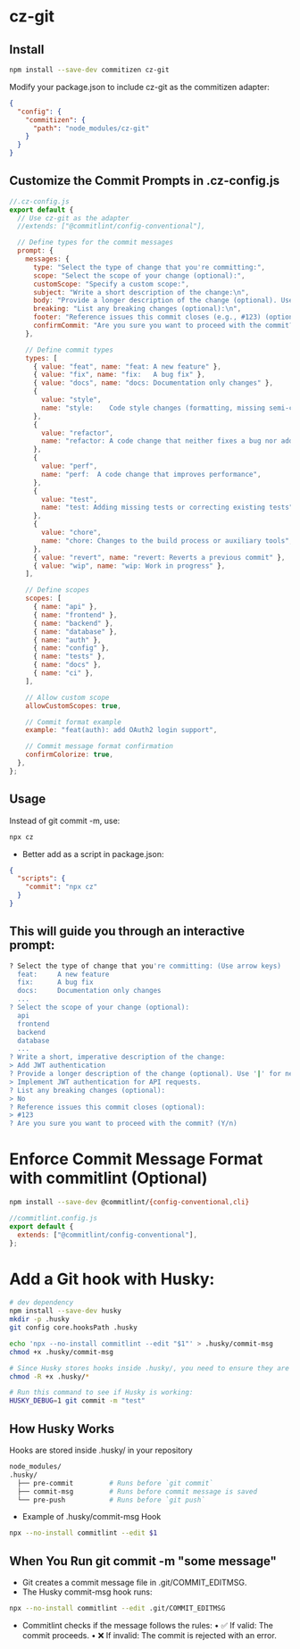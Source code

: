 # cz-git

## Install

```sh
npm install --save-dev commitizen cz-git
```

Modify your package.json to include cz-git as the commitizen adapter:

```json
{
  "config": {
    "commitizen": {
      "path": "node_modules/cz-git"
    }
  }
}
```

## Customize the Commit Prompts in .cz-config.js

```js
//.cz-config.js
export default {
  // Use cz-git as the adapter
  //extends: ["@commitlint/config-conventional"],

  // Define types for the commit messages
  prompt: {
    messages: {
      type: "Select the type of change that you're committing:",
      scope: "Select the scope of your change (optional):",
      customScope: "Specify a custom scope:",
      subject: "Write a short description of the change:\n",
      body: "Provide a longer description of the change (optional). Use '|' for new lines:\n",
      breaking: "List any breaking changes (optional):\n",
      footer: "Reference issues this commit closes (e.g., #123) (optional):\n",
      confirmCommit: "Are you sure you want to proceed with the commit?",
    },

    // Define commit types
    types: [
      { value: "feat", name: "feat: A new feature" },
      { value: "fix", name: "fix:   A bug fix" },
      { value: "docs", name: "docs: Documentation only changes" },
      {
        value: "style",
        name: "style:    Code style changes (formatting, missing semi-colons, etc)",
      },
      {
        value: "refactor",
        name: "refactor: A code change that neither fixes a bug nor adds a feature",
      },
      {
        value: "perf",
        name: "perf:  A code change that improves performance",
      },
      {
        value: "test",
        name: "test: Adding missing tests or correcting existing tests",
      },
      {
        value: "chore",
        name: "chore: Changes to the build process or auxiliary tools",
      },
      { value: "revert", name: "revert: Reverts a previous commit" },
      { value: "wip", name: "wip: Work in progress" },
    ],

    // Define scopes
    scopes: [
      { name: "api" },
      { name: "frontend" },
      { name: "backend" },
      { name: "database" },
      { name: "auth" },
      { name: "config" },
      { name: "tests" },
      { name: "docs" },
      { name: "ci" },
    ],

    // Allow custom scope
    allowCustomScopes: true,

    // Commit format example
    example: "feat(auth): add OAuth2 login support",

    // Commit message format confirmation
    confirmColorize: true,
  },
};
```

## Usage

Instead of git commit -m, use:

```sh
npx cz
```

- Better add as a script in package.json:

```json
{
  "scripts": {
    "commit": "npx cz"
  }
}
```

## This will guide you through an interactive prompt:

```sh
? Select the type of change that you're committing: (Use arrow keys)
  feat:     A new feature
  fix:      A bug fix
  docs:     Documentation only changes
  ...
? Select the scope of your change (optional):
  api
  frontend
  backend
  database
  ...
? Write a short, imperative description of the change:
> Add JWT authentication
? Provide a longer description of the change (optional). Use '|' for new lines:
> Implement JWT authentication for API requests.
? List any breaking changes (optional):
> No
? Reference issues this commit closes (optional):
> #123
? Are you sure you want to proceed with the commit? (Y/n)
```

# Enforce Commit Message Format with commitlint (Optional)

```sh
npm install --save-dev @commitlint/{config-conventional,cli}
```

```js
//commitlint.config.js
export default {
  extends: ["@commitlint/config-conventional"],
};
```

# Add a Git hook with Husky:

```sh
# dev dependency
npm install --save-dev husky
mkdir -p .husky
git config core.hooksPath .husky
```

```sh
echo 'npx --no-install commitlint --edit "$1"' > .husky/commit-msg
chmod +x .husky/commit-msg

# Since Husky stores hooks inside .husky/, you need to ensure they are executable:
chmod -R +x .husky/*
```

```sh
# Run this command to see if Husky is working:
HUSKY_DEBUG=1 git commit -m "test"
```

## How Husky Works

Hooks are stored inside .husky/ in your repository

```sh
node_modules/
.husky/
  ├── pre-commit         # Runs before `git commit`
  ├── commit-msg         # Runs before commit message is saved
  └── pre-push           # Runs before `git push`
```

- Example of .husky/commit-msg Hook

```sh
npx --no-install commitlint --edit $1
```

## When You Run git commit -m "some message"

- Git creates a commit message file in .git/COMMIT_EDITMSG.
- The Husky commit-msg hook runs:

```sh
npx --no-install commitlint --edit .git/COMMIT_EDITMSG
```

- Commitlint checks if the message follows the rules:
  • ✅ If valid: The commit proceeds.
  • ❌ If invalid: The commit is rejected with an error.

